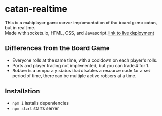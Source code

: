 # catan-realtime

This is a multiplayer game server implementation of the board game catan, but in realtime.  
Made with sockets.io, HTML, CSS, and Javascript.
[link to live deployment](https://cypress-rtc.glitch.me/)

## Differences from the Board Game

- Everyone rolls at the same time, with a cooldown on each player's rolls.
- Ports and player trading not implemented, but you can trade 4 for 1.
- Robber is a temporary status that disables a resource node for a set period of time, there can be multiple active robbers at a time.

## Installation

- `npm i` installs dependencies
- `npm start` starts server
